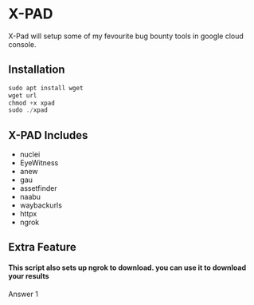
# X-PAD

X-Pad will setup some of my fevourite bug bounty tools in google cloud console. 


## Installation

```javascript
sudo apt install wget
wget url
chmod +x xpad
sudo ./xpad
```


## X-PAD Includes

- nuclei
- EyeWitness
- anew
- gau
- assetfinder
- naabu
- waybackurls
- httpx
- ngrok



## Extra Feature

#### This script also sets up ngrok to download. you can use it to download your results 

Answer 1

